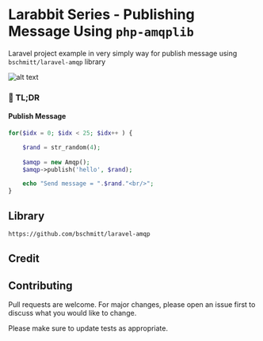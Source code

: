 # Larabbit Series - Publishing Message Using `php-amqplib`

Laravel project example in very simply way for publish message using  `bschmitt/laravel-amqp` library 

![alt text](https://laravel.com/assets/img/components/logo-laravel.svg)

### :rocket: TL;DR

#### Publish Message

```php
for($idx = 0; $idx < 25; $idx++ ) {

    $rand = str_random(4);
    
    $amqp = new Amqp();
    $amqp->publish('hello', $rand);

    echo "Send message = ".$rand."<br/>";
}
``` 


## Library
```bash
https://github.com/bschmitt/laravel-amqp
```
## Credit


## Contributing
Pull requests are welcome. For major changes, please open an issue first to discuss what you would like to change.

Please make sure to update tests as appropriate.
